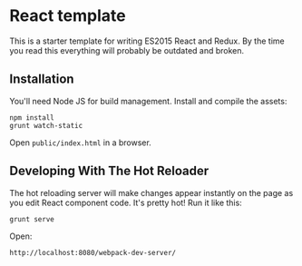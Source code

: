 # React template

This is a starter template for writing ES2015 React and Redux.
By the time you read this everything will probably be outdated and broken.

## Installation

You'll need Node JS for build management. Install and compile the assets:

    npm install
    grunt watch-static

Open `public/index.html` in a browser.

## Developing With The Hot Reloader

The hot reloading server will make changes appear instantly on the page as you
edit React component code. It's pretty hot! Run it like this:

    grunt serve

Open:

    http://localhost:8080/webpack-dev-server/
